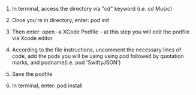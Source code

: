 <!-- Installing Cocoapods to Project --> 

1. In terminal, access the directory via "cd" keyword (i.e. cd Music)

2. Once you're in directory, enter: pod init

3. Then enter: open -a XCode Podfile - at this step you will edit the podfile via Xcode editor

4. According to the file instructions, uncomment the necessary lines of code, add the pods you will be using using pod followed by quotation marks, and podname(i.e. pod 'SwiftyJSON')

5. Save the podfile

6. In terminal, enter: pod install 